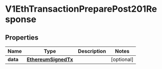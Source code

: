 # V1EthTransactionPreparePost201Response


## Properties
Name | Type | Description | Notes
------------ | ------------- | ------------- | -------------
**data** | [**EthereumSignedTx**](EthereumSignedTx.md) |  | [optional] 


